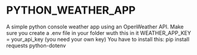 # PYTHON_WEATHER_APP
A simple python console weather app using an OpenWeather API.
Make sure you create a .env file in your folder wuth this in it WEATHER_APP_KEY = your_api_key (you need your own key)
You have to install this: pip install requests python-dotenv
